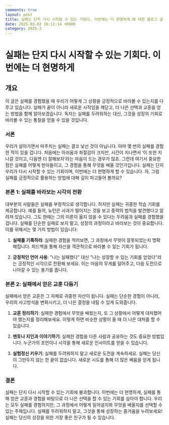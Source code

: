 ```yaml
---
comments: true
layout: post
title: 실패는 단지 다시 시작할 수 있는 기회다. 이번에는 더 현명하게.에 대한 블로그 글
date: 2025-03-02 16:11:14 +0900
category: 2025-3
---
```


# 실패는 단지 다시 시작할 수 있는 기회다. 이번에는 더 현명하게
## 개요
이 글은 실패를 경험했을 때 우리가 어떻게 그 상황을 긍정적으로 바라볼 수 있는지를 다루고 있습니다. 실패가 끝이 아니라 새로운 시작임을 깨닫고, 더 나은 선택과 교훈을 얻는 방법을 함께 알아보겠습니다. 독자는 실패를 두려워하는 대신, 그것을 성장의 기회로 바라볼 수 있는 통찰을 얻을 수 있을 것입니다.

### 서론
우리가 살아가면서 마주치는 실패는 결코 낯선 것이 아닙니다. 아마 몇 번의 실패를 경험한 적이 있을 겁니다. 처음에는 아쉬움과 좌절감이 크지만, 시간이 지나면서 ‘이 또한 지나갈 것이고, 다음엔 더 잘해보자’라는 마음이 드는 경우가 많죠. 그런데 여기서 중요한 점은 실패를 어떻게 받아들이고, 그 경험을 통해 무엇을 배울 것인가입니다. 실패는 단지 우리가 다시 시작할 수 있는 기회이며, 이번에는 더 현명하게 할 수 있습니다. 자, 그럼 실패를 긍정적으로 활용하는 방법에 대해 깊이 파고들어 볼까요?

### 본론 1: 실패를 바라보는 시각의 전환
대부분의 사람들은 실패를 부정적으로 생각합니다. 하지만 실패는 귀중한 학습 기회를 제공합니다. 예를 들어, 뉴턴은 사과가 떨어지는 것을 보고 중력의 법칙을 발견했다고 알려져 있습니다. 그도 한때는 그의 이론이 옳지 않을 수 있다는 두려움과 실패를 경험했을 겁니다. 실패를 단순한 실패로 보지 말고, 성장의 과정이라고 바라보는 것이 중요합니다. 이를 위해서는 몇 가지 방법이 있습니다:

1. **실패를 기록하라**: 실패한 경험을 적어보면, 그 과정에서 무엇이 잘못되었는지 명확해집니다. 피드백을 통해 자신을 객관적으로 바라볼 수 있는 기회가 됩니다.

2. **긍정적인 언어 사용**: "나는 실패했다" 대신 "나는 성장할 수 있는 기회를 얻었다"라는 긍정적인 시각으로 전환해 보세요. 이는 마음의 무게를 덜어주고, 다음 도전으로 나아갈 수 있는 용기를 줍니다.

### 본론 2: 실패에서 얻은 교훈 다듬기
실패에서 얻은 교훈은 그 자체로 귀중한 자산이 됩니다. 실패는 단순한 경험이 아니라, 우리의 사고방식을 변화시키고, 더 나은 결정을 내릴 수 있게 도와줍니다.

1. **교훈 정리하기**: 실패한 경험에서 무엇을 배웠는지, 또 그 상황에서 어떻게 대처했어야 했는지를 정리해보세요. 이렇게 하면 비슷한 상황이 올 때 더 나은 대처를 할 수 있습니다.

2. **멘토나 지인과 이야기하기**: 실패한 경험을 다른 사람과 공유하는 것도 중요한 방법입니다. 누군가의 조언이나 시각을 통해 새로운 인사이트를 얻을 수 있습니다.

3. **실험정신 키우기**: 실패를 두려워하지 말고 새로운 도전을 계속하세요. 실패는 당신이 그만두지 않는 한 끝이 없습니다. 새로운 시도를 통해 더 많은 배움을 얻게 됩니다.

### 결론
실패는 단지 다시 시작할 수 있는 기회에 불과합니다. 이번에는 더 현명하게, 실패를 통해 얻은 교훈과 경험을 바탕으로 더 나은 선택을 할 수 있는 기회를 삼아야 합니다. 우리는 모두 실패를 경험하지만, 그 과정에서 어떻게 일어설지와 무엇을 배울지를 선택할 수 있는 주체입니다. 실패를 두려워하지 말고, 그것을 통해 성장하는 즐거움을 누려보세요! 실패는 당신의 성장을 위한 가장 좋은 친구가 될 수 있습니다.